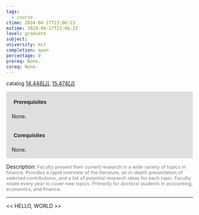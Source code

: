```yaml
---
tags:
  - course
ctime: 2024-04-17T23:06:23
mstime: 2024-04-17T23:06:23
level: graduate
subject: 
university: mit
completion: open
percentage: 0
prereq: None.
coreq: None.
---
```


catalog [14.448[J]](http://student.mit.edu/catalog/m14b.html#14.448), [15.474[J]](http://student.mit.edu/catalog/m15b.html#15.474)

<span style="display: block; padding: 15px; background-color: rgb(100, 100, 100, 0.2);"><font id="m_prereq960_0" style="display: block; font-family: Arial, sans-serif; font-weight: bold; padding: 5px">Prerequisites</font><br><span id="prereq960_0">None.</span></span>
<span style="display: block; padding: 15px; background-color: rgb(100, 100, 100, 0.2);"><font id="m_coreq960_0" style="display: block; font-family: Arial, sans-serif; font-weight: bold; padding: 5px">Corequisites</font><br><span id="coreq960_0">None.</span></span>

<font style="">Description:</font>
<font style="color: grey; font-size: 0.8rem;">Faculty present their current research in a wide variety of topics in finance. Provides a rapid overview of the literature, an in-depth presentation of selected contributions, and a list of potential research ideas for each topic. Faculty rotate every year to cover new topics. Primarily for doctoral students in accounting, economics, and finance.</font>



---

<< HELLO, WORLD >>

